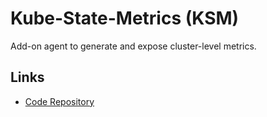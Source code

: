 # Kube-State-Metrics (KSM)

Add-on agent to generate and expose cluster-level metrics.

## Links

- [Code Repository](https://github.com/kubernetes/kube-state-metrics)
